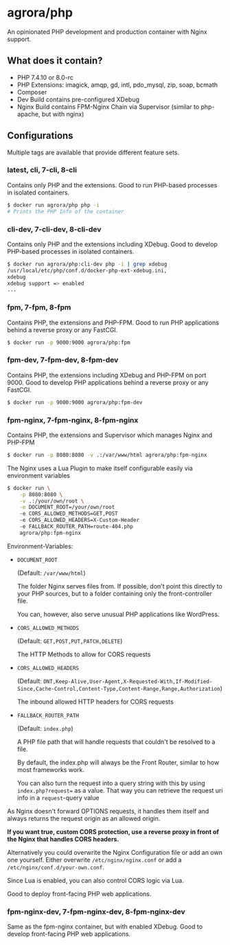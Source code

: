 agrora/php
==========

An opinionated PHP development and production container with Nginx support.

## What does it contain?

- PHP 7.4.10 or 8.0-rc
- PHP Extensions: imagick, amqp, gd, intl, pdo_mysql, zip, soap, bcmath
- Composer
- Dev Build contains pre-configured XDebug
- Nginx Build contains FPM-Nginx Chain via Supervisor (similar to php-apache, but with nginx)

## Configurations

Multiple tags are available that provide different feature sets.

### latest, cli, 7-cli, 8-cli

Contains only PHP and the extensions.
Good to run PHP-based processes in isolated containers.

```bash
$ docker run agrora/php php -i
# Prints the PHP Info of the container
```

### cli-dev, 7-cli-dev, 8-cli-dev

Contains only PHP and the extensions including XDebug.
Good to develop PHP-based processes in isolated containers.

```bash
$ docker run agrora/php:cli-dev php -i | grep xdebug
/usr/local/etc/php/conf.d/docker-php-ext-xdebug.ini,
xdebug
xdebug support => enabled
...
```

### fpm, 7-fpm, 8-fpm

Contains PHP, the extensions and PHP-FPM.
Good to run PHP applications behind a reverse proxy or any FastCGI.

```bash
$ docker run -p 9000:9000 agrora/php:fpm
```

### fpm-dev, 7-fpm-dev, 8-fpm-dev

Contains PHP, the extensions including XDebug and PHP-FPM on port 9000.
Good to develop PHP applications behind a reverse proxy or any FastCGI.

```bash
$ docker run -p 9000:9000 agrora/php:fpm-dev
```

### fpm-nginx, 7-fpm-nginx, 8-fpm-nginx

Contains PHP, the extensions and Supervisor which manages
Nginx and PHP-FPM

```bash
$ docker run -p 8080:8080 -v .:/var/www/html agrora/php:fpm-nginx
```

The Nginx uses a Lua Plugin to make itself configurable
easily via environment variables

```bash
$ docker run \
    -p 8080:8080 \
    -v .:/your/own/root \
    -e DOCUMENT_ROOT=/your/own/root
    -e CORS_ALLOWED_METHODS=GET,POST
    -e CORS_ALLOWED_HEADERS=X-Custom-Header
    -e FALLBACK_ROUTER_PATH=route-404.php
    agrora/php:fpm-nginx
```

Environment-Variables:
- `DOCUMENT_ROOT`

   (Default: `/var/www/html`)

   The folder Nginx serves files from. If possible, don't point
   this directly to your PHP sources, but to a folder
   containing only the front-controller file.
   
   You can, however, also serve unusual PHP applications like WordPress.
- `CORS_ALLOWED_METHODS`
   
   (Default: `GET,POST,PUT,PATCH,DELETE`)

   The HTTP Methods to allow for CORS requests
- `CORS_ALLOWED_HEADERS`
   
   (Default: `DNT,Keep-Alive,User-Agent,X-Requested-With,If-Modified-Since,Cache-Control,Content-Type,Content-Range,Range,Authorization`)
   
   The inbound allowed HTTP headers for CORS requests
- `FALLBACK_ROUTER_PATH`

   (Default: `index.php`)

   A PHP file path that will handle requests that couldn't be resolved to a file.
   
   By default, the index.php will always be the Front Router, similar
   to how most frameworks work.
   
   You can also turn the request into a query string with this
   by using `index.php?request=` as a value. That way
   you can retrieve the request uri info in a `request`-query value

As Nginx doesn't forward OPTIONS requests, it handles them itself and
always returns the request origin as an allowed origin.

**If you want true, custom CORS protection, use a reverse proxy in front of
the Nginx that handles CORS headers.**

Alternatively you could overwrite the Nginx Configuration file
or add an own one yourself. Either overwrite `/etc/nginx/nginx.conf`
or add a `/etc/nginx/conf.d/your-own.conf`.

Since Lua is enabled, you can also control CORS logic via Lua.

Good to deploy front-facing PHP web applications.

### fpm-nginx-dev, 7-fpm-nginx-dev, 8-fpm-nginx-dev

Same as the fpm-nginx container, but with enabled XDebug.
Good to develop front-facing PHP web applications.
